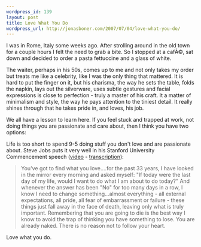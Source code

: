 ```yaml
--- 
wordpress_id: 139
layout: post
title: Love What You Do
wordpress_url: http://jonasboner.com/2007/07/04/love-what-you-do/
---
```

I was in Rome, Italy some weeks ago. After strolling around in the old town for a couple hours I felt the need to grab a bite. So I stopped at a cafÃ©, sat down and decided to order a pasta fettuccine and a glass of white. 

The waiter, perhaps in his 50s, comes up to me and not only takes my order but treats me like a celebrity, like I was the only thing that mattered. It is hard to put the finger on it, but his charisma, the way he sets the table, folds the napkin, lays out the silverware, uses subtle gestures and facial expressions is close to perfection - truly a master of his craft. It a matter of minimalism and style, the way he pays attention to the tiniest detail. It really shines through that he takes pride in, and loves, his job.

We all have a lesson to learn here. If you feel stuck and trapped at work, not doing things you are passionate and care about, then I think you have two options:



Life is too short to spend 9-5 doing stuff you don't love and are passionate about. Steve Jobs puts it very well in his Stanford University Commencement speech (<a href="http://youtube.com/watch?v=D1R-jKKp3NA">video</a> - <a href="http://news-service.stanford.edu/news/2005/june15/jobs-061505.html">transcription</a>):

<blockquote>You've got to find what you love....for the past 33 years, I have looked in the mirror every morning and asked myself: "If today were the last day of my life, would I want to do what I am about to do today?" And whenever the answer has been "No" for too many days in a row, I know I need to change something...almost everything - all external expectations, all pride, all fear of embarrassment or failure - these things just fall away in the face of death, leaving only what is truly important. Remembering that you are going to die is the best way I know to avoid the trap of thinking you have something to lose. You are already naked. There is no reason not to follow your heart.</blockquote>

Love what you do. 








 

